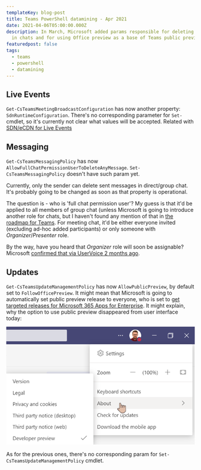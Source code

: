 ```yaml
---
templateKey: blog-post
title: Teams PowerShell datamining - Apr 2021
date: 2021-04-06T05:00:00.000Z
description: In March, Microsoft added params responsible for deleting messages
  in chats and for using Office preview as a base of Teams public preview.
featuredpost: false
tags:
  - teams
  - powershell
  - datamining
---
```

## Live Events

`Get-CsTeamsMeetingBroadcastConfiguration` has now another property: `SdnRuntimeConfiguration`. There's no corresponding parameter for `Set-` cmdlet, so it's currently not clear what values will be accepted. Related with [SDN/eCDN for Live Events](https://docs.microsoft.com/en-us/microsoftteams/teams-live-events/set-up-for-teams-live-events#step-4-set-up-a-video-distribution-solution-for-live-events-in-teams)

## Messaging

`Get-CsTeamsMessagingPolicy` has now `AllowFullChatPermissionUserToDeleteAnyMessage`. `Set-CsTeamsMessagingPolicy` doesn't have such param yet.

Currently, only the sender can delete sent messages in direct/group chat. It's probably going to be changed as soon as that property is operational.

The question is - who is 'full chat permission user'? My guess is that it'd be applied to all members of group chat (unless Microsoft is going to introduce another role for chats, but I haven't found any mention of that in [the roadmap for Teams](https://www.microsoft.com/en-us/microsoft-365/roadmap?filters=Microsoft%20Teams). For meeting chat, it'd be either everyone invited (excluding ad-hoc added participants) or only someone with *Organizer*/*Presenter* role.

By the way, have you heard that *Organizer* role will soon be assignable? Microsoft [confirmed that via UserVoice 2 months ago](https://microsoftteams.uservoice.com/forums/555103-public/suggestions/34050022-ms-teams-meeting-delegation).

## Updates

`Get-CsTeamsUpdateManagementPolicy` has now `AllowPublicPreview`, by default set to `FollowOfficePreview`. It might mean that Microsoft is going to automatically set public preview release to everyone, who is set to [get targeted releases for Microsoft 365 Apps for Enterprise](https://searchwindowsserver.techtarget.com/answer/How-do-I-get-access-to-Office-365-preview-versions).
It might explain, why the option to use public preview disappeared from user interface today:

![No public preview option under About in Teams client](../../img/20210406-093501-js7zbuktx4.png "No public preview option under About in Teams client")

As for the previous ones, there's no corresponding param for `Set-CsTeamsUpdateManagementPolicy` cmdlet.
